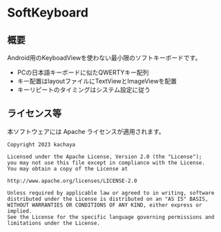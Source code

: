 # SoftKeyboard
## 概要
Android用のKeyboadViewを使わない最小限のソフトキーボードです。
- PCの日本語キーボードに似たQWERTYキー配列
- キー配置はlayoutファイルにTextViewとImageViewを配置
- キーリピートのタイミングはシステム設定に従う


## ライセンス等
本ソフトウェアには Apache ライセンスが適用されます。
```
Copyright 2023 kachaya

Licensed under the Apache License, Version 2.0 (the "License");
you may not use this file except in compliance with the License.
You may obtain a copy of the License at

http://www.apache.org/licenses/LICENSE-2.0

Unless required by applicable law or agreed to in writing, software
distributed under the License is distributed on an "AS IS" BASIS,
WITHOUT WARRANTIES OR CONDITIONS OF ANY KIND, either express or implied.
See the License for the specific language governing permissions and
limitations under the License.
```
